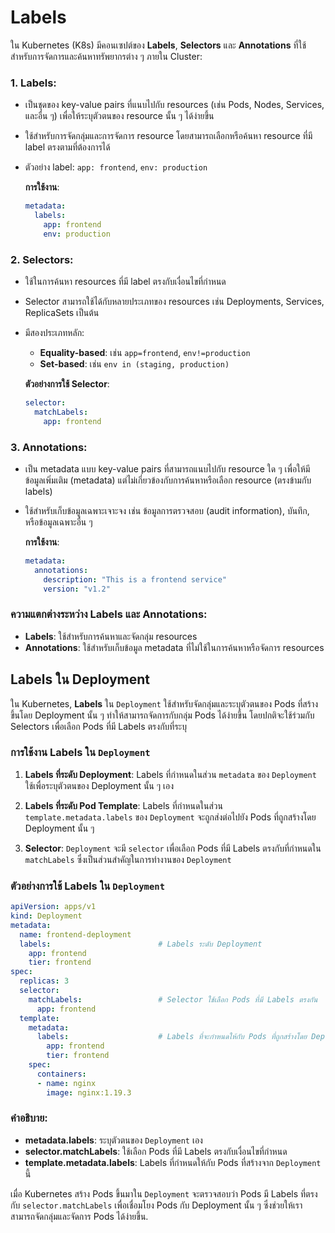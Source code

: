 # Labels
 
 ใน Kubernetes (K8s) มีคอนเซปต์ของ **Labels**, **Selectors** และ **Annotations** ที่ใช้สำหรับการจัดการและค้นหาทรัพยากรต่าง ๆ ภายใน Cluster:

### 1. **Labels**:
- เป็นชุดของ key-value pairs ที่แนบไปกับ resources (เช่น Pods, Nodes, Services, และอื่น ๆ) เพื่อให้ระบุตัวตนของ resource นั้น ๆ ได้ง่ายขึ้น
- ใช้สำหรับการจัดกลุ่มและการจัดการ resource โดยสามารถเลือกหรือค้นหา resource ที่มี label ตรงตามที่ต้องการได้
- ตัวอย่าง label: `app: frontend`, `env: production`

  **การใช้งาน**: 
  ```yaml
  metadata:
    labels:
      app: frontend
      env: production
  ```

### 2. **Selectors**:
- ใช้ในการค้นหา resources ที่มี label ตรงกับเงื่อนไขที่กำหนด
- Selector สามารถใช้ได้กับหลายประเภทของ resources เช่น Deployments, Services, ReplicaSets เป็นต้น
- มีสองประเภทหลัก:
  - **Equality-based**: เช่น `app=frontend`, `env!=production`
  - **Set-based**: เช่น `env in (staging, production)`

  **ตัวอย่างการใช้ Selector**:  
  ```yaml
  selector:
    matchLabels:
      app: frontend
  ```

### 3. **Annotations**:
- เป็น metadata แบบ key-value pairs ที่สามารถแนบไปกับ resource ใด ๆ เพื่อให้มีข้อมูลเพิ่มเติม (metadata) แต่ไม่เกี่ยวข้องกับการค้นหาหรือเลือก resource (ตรงข้ามกับ labels)
- ใช้สำหรับเก็บข้อมูลเฉพาะเจาะจง เช่น ข้อมูลการตรวจสอบ (audit information), บันทึก, หรือข้อมูลเฉพาะอื่น ๆ

  **การใช้งาน**:
  ```yaml
  metadata:
    annotations:
      description: "This is a frontend service"
      version: "v1.2"
  ```

### ความแตกต่างระหว่าง Labels และ Annotations:
- **Labels**: ใช้สำหรับการค้นหาและจัดกลุ่ม resources
- **Annotations**: ใช้สำหรับเก็บข้อมูล metadata ที่ไม่ใช้ในการค้นหาหรือจัดการ resources

## Labels ใน Deployment

ใน Kubernetes, **Labels** ใน `Deployment` ใช้สำหรับจัดกลุ่มและระบุตัวตนของ Pods ที่สร้างขึ้นโดย Deployment นั้น ๆ ทำให้สามารถจัดการกับกลุ่ม Pods ได้ง่ายขึ้น โดยปกติจะใช้ร่วมกับ Selectors เพื่อเลือก Pods ที่มี Labels ตรงกับที่ระบุ

### การใช้งาน Labels ใน `Deployment`

1. **Labels ที่ระดับ Deployment**: Labels ที่กำหนดในส่วน `metadata` ของ `Deployment` ใช้เพื่อระบุตัวตนของ Deployment นั้น ๆ เอง

2. **Labels ที่ระดับ Pod Template**: Labels ที่กำหนดในส่วน `template.metadata.labels` ของ `Deployment` จะถูกส่งต่อไปยัง Pods ที่ถูกสร้างโดย Deployment นั้น ๆ

3. **Selector**: `Deployment` จะมี `selector` เพื่อเลือก Pods ที่มี Labels ตรงกับที่กำหนดใน `matchLabels` ซึ่งเป็นส่วนสำคัญในการทำงานของ `Deployment`

### ตัวอย่างการใช้ Labels ใน `Deployment`

```yaml
apiVersion: apps/v1
kind: Deployment
metadata:
  name: frontend-deployment
  labels:                        # Labels ระดับ Deployment
    app: frontend
    tier: frontend
spec:
  replicas: 3
  selector:
    matchLabels:                 # Selector ใช้เลือก Pods ที่มี Labels ตรงกัน
      app: frontend
  template:
    metadata:
      labels:                    # Labels ที่จะกำหนดให้กับ Pods ที่ถูกสร้างโดย Deployment นี้
        app: frontend
        tier: frontend
    spec:
      containers:
      - name: nginx
        image: nginx:1.19.3
```

### คำอธิบาย:
- **metadata.labels**: ระบุตัวตนของ `Deployment` เอง
- **selector.matchLabels**: ใช้เลือก Pods ที่มี Labels ตรงกับเงื่อนไขที่กำหนด
- **template.metadata.labels**: Labels ที่กำหนดให้กับ Pods ที่สร้างจาก `Deployment` นี้

เมื่อ Kubernetes สร้าง Pods ขึ้นมาใน `Deployment` จะตรวจสอบว่า Pods มี Labels ที่ตรงกับ `selector.matchLabels` เพื่อเชื่อมโยง Pods กับ Deployment นั้น ๆ ซึ่งช่วยให้เราสามารถจัดกลุ่มและจัดการ Pods ได้ง่ายขึ้น.